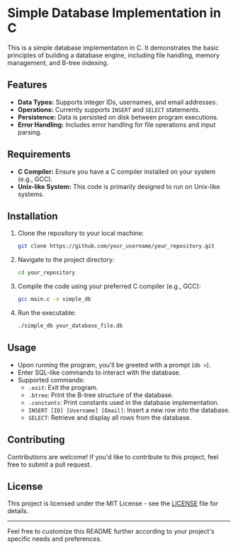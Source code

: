 

# Simple Database Implementation in C

This is a simple database implementation in C. It demonstrates the basic principles of building a database engine, including file handling, memory management, and B-tree indexing.

## Features

- **Data Types:** Supports integer IDs, usernames, and email addresses.
- **Operations:** Currently supports `INSERT` and `SELECT` statements.
- **Persistence:** Data is persisted on disk between program executions.
- **Error Handling:** Includes error handling for file operations and input parsing.

## Requirements

- **C Compiler:** Ensure you have a C compiler installed on your system (e.g., GCC).
- **Unix-like System:** This code is primarily designed to run on Unix-like systems.

## Installation

1. Clone the repository to your local machine:

   ```bash
   git clone https://github.com/your_username/your_repository.git
   ```

2. Navigate to the project directory:

   ```bash
   cd your_repository
   ```

3. Compile the code using your preferred C compiler (e.g., GCC):

   ```bash
   gcc main.c -o simple_db
   ```

4. Run the executable:

   ```bash
   ./simple_db your_database_file.db
   ```

## Usage

- Upon running the program, you'll be greeted with a prompt (`db >`).
- Enter SQL-like commands to interact with the database.
- Supported commands:
  - `.exit`: Exit the program.
  - `.btree`: Print the B-tree structure of the database.
  - `.constants`: Print constants used in the database implementation.
  - `INSERT [ID] [Username] [Email]`: Insert a new row into the database.
  - `SELECT`: Retrieve and display all rows from the database.

## Contributing

Contributions are welcome! If you'd like to contribute to this project, feel free to submit a pull request.

## License

This project is licensed under the MIT License - see the [LICENSE](LICENSE) file for details.

---

Feel free to customize this README further according to your project's specific needs and preferences.
